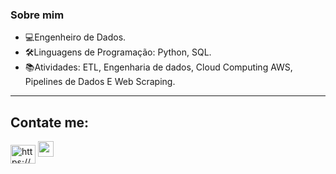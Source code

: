 ### Sobre mim
- 💻Engenheiro de Dados.
- 🛠️Linguagens de Programação: Python, SQL.
- 📚Atividades: ETL, Engenharia de dados, Cloud Computing AWS, Pipelines de Dados E Web Scraping.

----
## Contate me:
<p align='left'>
 <a href="https://linkedin.com/in/https://www.linkedin.com/in/maicondonza/" target="blank"><img align="center" src="https://raw.githubusercontent.com/rahuldkjain/github-profile-readme-generator/master/src/images/icons/Social/linked-in-alt.svg" alt="https://www.linkedin.com/in/maicondonza/" height="30" width="40" /></a>
<!-- <p align='left'> -->
<a href="mailto:maiconsntg@gmail.com" target="_blank"><img height="25" src="https://img.shields.io/badge/Gmail-D14836?style=for-the-badge&logo=gmail&logoColor=white"></a>&nbsp;&nbsp;
